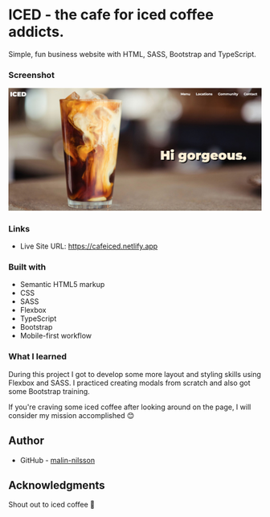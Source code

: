 # ICED - the cafe for iced coffee addicts.
Simple, fun business website with HTML, SASS, Bootstrap and TypeScript.

### Screenshot

![](src/images/screenshot.jpg)

### Links

- Live Site URL: https://cafeiced.netlify.app

### Built with

- Semantic HTML5 markup
- CSS
- SASS
- Flexbox
- TypeScript
- Bootstrap
- Mobile-first workflow

### What I learned
During this project I got to develop some more layout and styling skills using Flexbox and SASS. I practiced creating modals from scratch and also got some Bootstrap training.

If you're craving some iced coffee after looking around on the page, I will consider my mission accomplished 😊

## Author

- GitHub - [malin-nilsson](https://github.com/malin-nilsson)

## Acknowledgments
Shout out to iced coffee 💙
